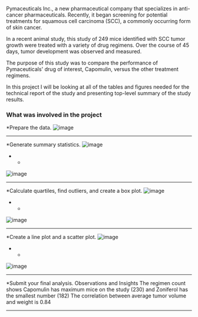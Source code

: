 Pymaceuticals Inc., a new pharmaceutical company that specializes in anti-cancer pharmaceuticals. Recently, it began screening for potential treatments for squamous cell carcinoma (SCC), a commonly occurring form of skin cancer.


In a recent animal study, this study of 249 mice identified with SCC tumor growth were treated with a variety of drug regimens. Over the course of 45 days, tumor development was observed and measured. 

The purpose of this study was to compare the performance of Pymaceuticals' drug of interest, Capomulin, versus the other treatment regimens.

In this project I will be looking at all of the tables and figures needed for the technical report of the study and presenting top-level summary of the study results.

### What was involved in the project

*Prepare the data.
![image](https://user-images.githubusercontent.com/100169801/189337703-28309589-3d64-493e-8259-04cabadc7c8e.png)

- - - 

*Generate summary statistics.
![image](https://user-images.githubusercontent.com/100169801/189337869-b69a1ff6-2349-486b-8477-1b8d2d4d9288.png)
- -
![image](https://user-images.githubusercontent.com/100169801/189338202-6092bf88-b4ec-4b88-a98c-3e4d98e2c9a1.png)

- - - 

*Calculate quartiles, find outliers, and create a box plot.
![image](https://user-images.githubusercontent.com/100169801/189338544-220d340d-0a25-4747-9472-d6539009d61e.png)
- - 
![image](https://user-images.githubusercontent.com/100169801/189338675-70245949-dcc2-4090-a2b1-08fce72d9bd9.png)

- - - 

*Create a line plot and a scatter plot.
![image](https://user-images.githubusercontent.com/100169801/189338755-2a07bd37-e9ec-4c3f-aef8-766215954287.png)
- - 
![image](https://user-images.githubusercontent.com/100169801/189338820-350cb836-3d68-4585-9ff0-56daf08d6d14.png)


- - - 

*Submit your final analysis.
Observations and Insights
The regimen count shows Capomulin has maximum mice on the study (230) and Zoniferol has the smallest number (182) The correlation between average tumor volume and weight is 0.84

- - - 




